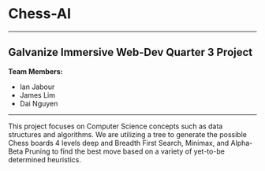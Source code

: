 # Chess-AI
---
## Galvanize Immersive Web-Dev Quarter 3 Project

**Team Members:**
*   Ian Jabour
*   James Lim
*   Dai Nguyen

---

This project focuses on Computer Science concepts such as data structures and algorithms. We are utilizing a tree to generate the possible Chess boards 4 levels deep and Breadth First Search, Minimax, and Alpha-Beta Pruning to find the best move based on a variety of yet-to-be determined heuristics.
